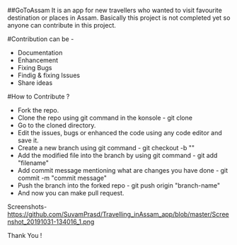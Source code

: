 ##GoToAssam
It is an app for new travellers who wanted to visit favourite destination or places in Assam. Basically this project is not completed yet so anyone can contribute in this project.

#Contribution can be -
* Documentation
* Enhancement
* Fixing Bugs
* Findig & fixing Issues
* Share ideas

#How to Contribute ?
* Fork the repo.
* Clone the repo using git command in the konsole - git clone <https url>
* Go to the cloned directory.
* Edit the issues, bugs or enhanced the code using any code editor and save it.
* Create a new branch using git command - git checkout -b "<branch-name>"
* Add the modified file into the branch by using git command - git add "filename"
* Add commit message mentioning what are changes you have done - git commit -m "commit message"
* Push the branch into the forked repo - git push origin "branch-name"
* And now you can make pull request.

Screenshots- 
https://github.com/SuvamPrasd/Travelling_inAssam_app/blob/master/Screenshot_20191031-134016_1.png


Thank You !
